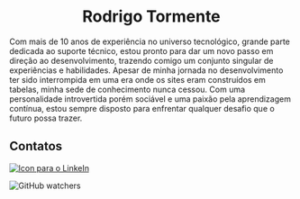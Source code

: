 <h1 align='center'> Rodrigo Tormente </h1>

Com mais de 10 anos de experiência no universo tecnológico, grande parte dedicada ao suporte técnico, estou pronto para dar um novo passo em direção ao desenvolvimento, trazendo comigo um conjunto singular de experiências e habilidades. Apesar de minha jornada no desenvolvimento ter sido interrompida em uma era onde os sites eram construídos em tabelas, minha sede de conhecimento nunca cessou. Com uma personalidade introvertida porém sociável e uma paixão pela aprendizagem contínua, estou sempre disposto para enfrentar qualquer desafio que o futuro possa trazer.

## Contatos

<a href="https://www.linkedin.com/in/rodrigotormente/"><img src="https://img.shields.io/badge/Linkedin-yellowgreen?logo=linkedin&style=social" alt="Icon para o LinkeIn"></a>

![GitHub watchers](https://img.shields.io/github/watchers/RTormente/RTormente?label=GitHub&logo=GitHub&style=social)
